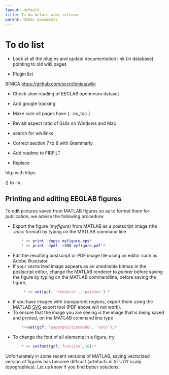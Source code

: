 ```yaml
---
layout: default
title: To do before wiki release
parent: Other documents
---
```


# To do list

- Look at all the plugins and update documentation link (in database) pointing to old wiki pages

- Plugin list

BINICA https://github.com/sccn/binica/wiki

- Check slow reading of EEGLAB openneuro dataset

- Add google tracking

- Make sure all pages have {: .no_toc }

- Revisit aspect ratio of GUIs on Windows and Mac

- search for wikilinks

- Correct section 7 to 8 with Grammarly

- Add readme to FIRFILT

- Replace

http with https

() to .m

Printing and editing EEGLAB figures
-----------------------------------

To edit pictures saved from MATLAB figures so as to format them for
publication, we advise the following procedure:

-   Export the figure (*myfigure*) from MATLAB as a postscript image
    (the *.epsc* format) by typing on the MATLAB command line

``` matlab
       * >> print -depsc myfigure.eps*
       * >> print -dpdf -r300 myfigure.pdf`*

``` 

-   Edit the resulting postscript or PDF image file using an editor such
    as Adobe Illustrator.
-   If your vectorized image appears as an uneditable bitmap in the
    postscript editor, change the MATLAB renderer to *painter* before
    saving the figure by typing on the MATLAB commandline, before saving
    the figure,


``` matlab
        * >> set(gcf, 'renderer', 'painter') *

``` 

-   If you have images with transparent regions, export them using the
    MATLAB
    [SVG](http://www.mathworks.com/matlabcentral/fileexchange/7401)
    export tool (PDF above will not work).
-   To ensure that the image you are seeing is the image that is being
    saved and printed, on the MATLAB command line type


``` matlab
       *>>set(gcf, 'paperpositionmode', 'auto');*

``` 
-   To change the font of all elements in a figure, try

```matlab 
       * >> setfont(gcf,'fontsize',16);*

``` 

Unfortunately in some recent versions of MATLAB, saving vectorized
version of figures has become difficult (artefacts in STUDY scalp
topographies). Let us know if you find better solutions.

